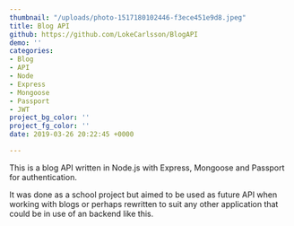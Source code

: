 ```yaml
---
thumbnail: "/uploads/photo-1517180102446-f3ece451e9d8.jpeg"
title: Blog API
github: https://github.com/LokeCarlsson/BlogAPI
demo: ''
categories:
- Blog
- API
- Node
- Express
- Mongoose
- Passport
- JWT
project_bg_color: ''
project_fg_color: ''
date: 2019-03-26 20:22:45 +0000

---
```

This is a blog API written in Node.js with Express, Mongoose and Passport for authentication.

It was done as a school project but aimed to be used as future API when working with blogs or perhaps rewritten to suit any other application that could be in use of an backend like this.